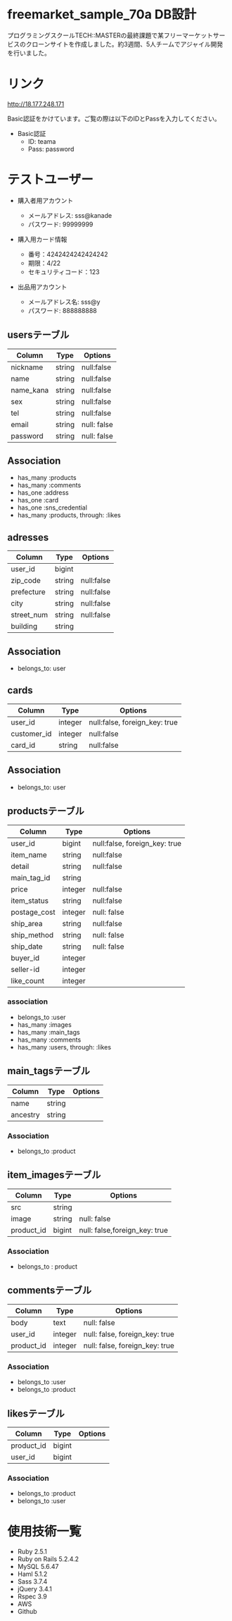 
# freemarket_sample_70a DB設計
プログラミングスクールTECH::MASTERの最終課題で某フリーマーケットサービスのクローンサイトを作成しました。約3週間、5人チームでアジャイル開発を行いました。

# リンク
http://18.177.248.171

Basic認証をかけています。ご覧の際は以下のIDとPassを入力してください。
- Basic認証
  - ID: teama
  - Pass: password

# テストユーザー

- 購入者用アカウント
  - メールアドレス: sss@kanade
  - パスワード: 99999999

- 購入用カード情報
  - 番号：4242424242424242
  - 期限：4/22
  - セキュリティコード：123

- 出品用アカウント
  - メールアドレス名: sss@y
  - パスワード: 888888888

## usersテーブル
|Column|Type|Options|
|------|----|-------|
|nickname|string|null:false|
|name|string|null:false|
|name_kana|string|null:false|
|sex|string|null:false|
|tel|string|null:false|
|email|string|null: false|
|password|string|null: false|
## Association
- has_many :products
- has_many :comments
- has_one :address
- has_one :card
- has_one :sns_credential
- has_many :products, through: :likes

## adresses
|Column|Type|Options|
|------|----|-------|
|user_id|bigint||null:false, foreign_key: true|
|zip_code|string|null:false|
|prefecture|string|null:false|
|city|string|null:false|
|street_num|string|null:false|
|building|string|  |
## Association
- belongs_to: user

## cards
|Column|Type|Options|
|------|----|-------|
|user_id|integer|null:false, foreign_key: true|
|customer_id|integer|null:false|
|card_id|string|null:false|
## Association
- belongs_to: user

## productsテーブル
|Column|Type|Options|
|------|----|-------|
|user_id|bigint|null:false, foreign_key: true|
|item_name|string|null:false|
|detail|string|null:false|
|main_tag_id|string| |
|price|integer|null:false|
|item_status|string|null:false|
|postage_cost|integer|null: false|
|ship_area|string|null:false|
|ship_method|string|null: false|
|ship_date|string|null: false|
|buyer_id|integer| |
|seller-id|integer| |
|like_count|integer| |
### association
- belongs_to :user
- has_many :images
- has_many :main_tags
- has_many :comments
- has_many :users, through: :likes


## main_tagsテーブル
|Column|Type|Options|
|------|----|-------|
|name|string| |
|ancestry|string|  |
### Association
- belongs_to :product
<!-- ancestryというgemを用いる。 -->


##  item_imagesテーブル
|Column|Type|Options|
|------|----|-------|
|src|string| |
|image|string|null: false|
|product_id|bigint|null: false,foreign_key: true|
### Association
- belongs_to : product

## commentsテーブル
|Column|Type|Options|
|------|----|-------|
|body|text|null: false|
|user_id|integer|null: false, foreign_key: true|
|product_id|integer|null: false, foreign_key: true|
### Association
- belongs_to :user
- belongs_to :product

## likesテーブル
|Column|Type|Options|
|------|----|-------|
|product_id|bigint| |
|user_id|bigint| |
### Association
- belongs_to :product
- belongs_to :user

<!-- #      の担当箇所 -->

# 使用技術一覧

- Ruby 2.5.1
- Ruby on Rails 5.2.4.2
- MySQL 5.6.47
- Haml 5.1.2
- Sass 3.7.4
- jQuery 3.4.1
- Rspec 3.9
- AWS
- Github
